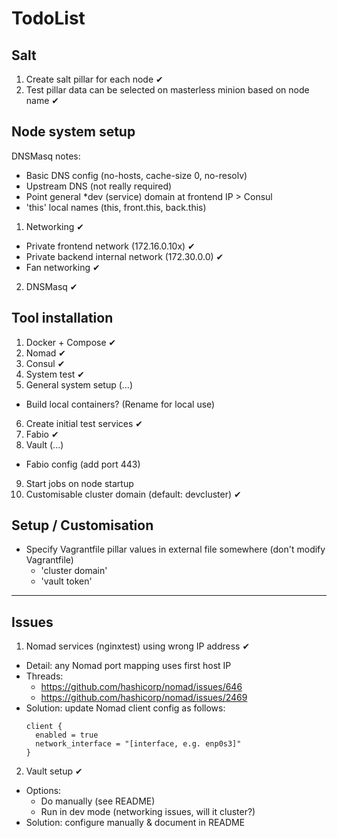 # TodoList

## Salt

1. Create salt pillar for each node ✔
2. Test pillar data can be selected on masterless minion based on node name ✔

## Node system setup

DNSMasq notes:
  * Basic DNS config (no-hosts, cache-size 0, no-resolv)
  * Upstream DNS (not really required)
  * Point general *dev (service) domain at frontend IP > Consul
  * 'this' local names (this, front.this, back.this)

1. Networking ✔
  - Private frontend network (172.16.0.10x) ✔
  - Private backend internal network (172.30.0.0) ✔
  - Fan networking ✔
2. DNSMasq ✔

## Tool installation

1. Docker + Compose ✔
2. Nomad ✔
3. Consul ✔
4. System test ✔
5. General system setup (...)
  - Build local containers? (Rename for local use)
6. Create initial test services ✔
7. Fabio ✔
8. Vault (...)
  - Fabio config (add port 443)
9. Start jobs on node startup
10. Customisable cluster domain (default: devcluster) ✔

## Setup / Customisation

- Specify Vagrantfile pillar values in external file somewhere (don't modify Vagrantfile)
  - 'cluster domain'
  - 'vault token'

* * *

## Issues

1. Nomad services (nginxtest) using wrong IP address ✔
  - Detail: any Nomad port mapping uses first host IP
  - Threads:
    - https://github.com/hashicorp/nomad/issues/646
    - https://github.com/hashicorp/nomad/issues/2469
  - Solution: update Nomad client config as follows:
      ```
      client {
        enabled = true
        network_interface = "[interface, e.g. enp0s3]"
      }
      ```
2. Vault setup ✔
  - Options:
    - Do manually (see README)
    - Run in dev mode (networking issues, will it cluster?)
  - Solution: configure manually & document in README